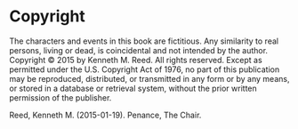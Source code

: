 # Copyright

The characters and events in this book are fictitious. Any similarity to real persons, living or dead, is coincidental and not intended by the author. Copyright © 2015 by Kenneth M. Reed. All rights reserved. Except as permitted under the U.S. Copyright Act of 1976, no part of this publication may be reproduced, distributed, or transmitted in any form or by any means, or stored in a database or retrieval system, without the prior written permission of the publisher.

Reed, Kenneth M. (2015-01-19). Penance, The Chair.
